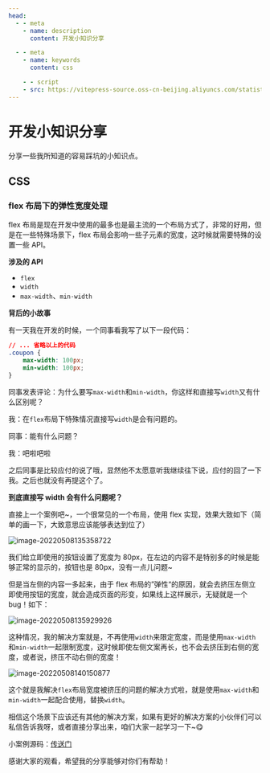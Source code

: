 ```yaml
---
head:
  - - meta
    - name: description
      content: 开发小知识分享

  - - meta
    - name: keywords
      content: css

	- - script
    - src: https://vitepress-source.oss-cn-beijing.aliyuncs.com/statistics.js
---
```


# 开发小知识分享

分享一些我所知道的容易踩坑的小知识点。

## CSS

### flex 布局下的弹性宽度处理

flex 布局是现在开发中使用的最多也是最主流的一个布局方式了，非常的好用，但是在一些特殊场景下，flex 布局会影响一些子元素的宽度，这时候就需要特殊的设置一些 API。

**涉及的 API**

- `flex`
- `width`
- `max-width`、`min-width`

**背后的小故事**

有一天我在开发的时候，一个同事看我写了以下一段代码：

```css
// ... 省略以上的代码
.coupon {
	max-width: 100px;
	min-width: 100px;
}
```

同事发表评论：为什么要写`max-width`和`min-width`，你这样和直接写`width`又有什么区别呢？

我：在`flex`布局下特殊情况直接写`width`是会有问题的。

同事：能有什么问题？

我：吧啦吧啦

之后同事是比较应付的说了哦，显然他不太愿意听我继续往下说，应付的回了一下我。之后也就没有再提这个了。

**到底直接写 width 会有什么问题呢？**

直接上一个案例吧~，一个很常见的一个布局，使用 flex 实现，效果大致如下（简单的画一下，大致意思应该能够表达到位了）

![image-20220508135358722](https://vitepress-source.oss-cn-beijing.aliyuncs.com/typoraimage-20220508135358722.png)

我们给立即使用的按钮设置了宽度为 80px，在左边的内容不是特别多的时候是能够正常的显示的，按钮也是 80px，没有一点儿问题~

但是当左侧的内容一多起来，由于 flex 布局的”弹性“的原因，就会去挤压左侧立即使用按钮的宽度，就会造成页面的形变，如果线上这样展示，无疑就是一个 bug！如下：

![image-20220508135929926](https://vitepress-source.oss-cn-beijing.aliyuncs.com/typoraimage-20220508135929926.png)

这种情况，我的解决方案就是，不再使用`width`来限定宽度，而是使用`max-width`和`min-width`一起限制宽度，这时候即使左侧文案再长，也不会去挤压到右侧的宽度，或者说，挤压不动右侧的宽度！

![image-20220508140150877](https://vitepress-source.oss-cn-beijing.aliyuncs.com/typoraimage-20220508140150877.png)

这个就是我解决`flex`布局宽度被挤压的问题的解决方式啦，就是使用`max-width`和`min-width`一起配合使用，替换`width`。

相信这个场景下应该还有其他的解决方案，如果有更好的解决方案的小伙伴们可以私信告诉我呀，或者直接分享出来，咱们大家一起学习一下~😋

小案例源码：[传送门](https://github.com/Jimmylxue/dailyLearning/tree/master/%E9%9A%8F%E6%89%8B%E8%AE%B0%E5%BD%95%E7%9F%A5%E8%AF%86%E7%82%B9/flex%E5%B8%83%E5%B1%80%E4%B8%AD%E5%AE%BD%E5%BA%A6%E8%AE%BE%E7%BD%AE)

感谢大家的观看，希望我的分享能够对你们有帮助！
